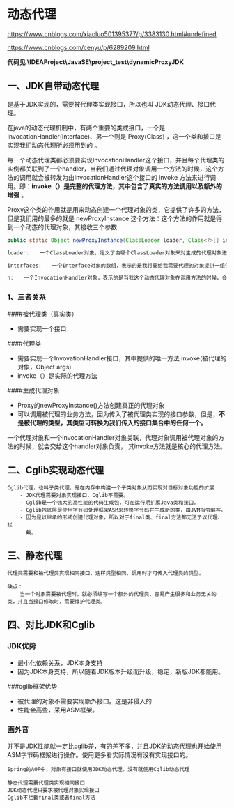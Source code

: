 # 动态代理

https://www.cnblogs.com/xiaoluo501395377/p/3383130.html#undefined

https://www.cnblogs.com/cenyu/p/6289209.html

**代码见 \IDEAProject\JavaSE\project_test\dynamicProxyJDK**





## 一、JDK自带动态代理

是基于JDK实现的，需要被代理类实现接口，所以也叫 JDK动态代理、接口代理。



在java的动态代理机制中，有两个重要的类或接口，一个是 InvocationHandler(Interface)、另一个则是 Proxy(Class)	，这一个类和接口是实现我们动态代理所必须用到的 。



每一个动态代理类都必须要实现InvocationHandler这个接口，并且每个代理类的实例都关联到了一个handler，当我们通过代理对象调用一个方法的时候，这个方法的调用就会被转发为由InvocationHandler这个接口的 invoke 方法来进行调用。即：**invoke（）是完整的代理方法，其中包含了真实的方法调用以及额外的增强** 。 



Proxy这个类的作用就是用来动态创建一个代理对象的类，它提供了许多的方法，但是我们用的最多的就是 newProxyInstance 这个方法：这个方法的作用就是得到一个动态的代理对象，其接收三个参数

```java
public static Object newProxyInstance(ClassLoader loader, Class<?>[] interfaces, InvocationHandler h) throws IllegalArgumentException

loader:　　一个ClassLoader对象，定义了由哪个ClassLoader对象来对生成的代理对象进行加载

interfaces:　　一个Interface对象的数组，表示的是我将要给我需要代理的对象提供一组什么接口，如果我提供了一组接口给它，那么这个代理对象就宣称实现了该接口(多态)，这样我就能调用这组接口中的方法了

h:　　一个InvocationHandler对象，表示的是当我这个动态代理对象在调用方法的时候，会关联到哪一个InvocationHandler对象上
```



### 1、三者关系



####被代理类（真实类）

* 需要实现一个接口

####代理类

* 需要实现一个InvovationHandler接口，其中提供的唯一方法 invoke(被代理的对象，Object args)
* invoke（）是实际的代理方法

####生成代理对象

* Proxy的newProxyInstance()方法创建真正的代理对象
* 可以调用被代理的业务方法，因为传入了被代理类实现的接口参数，但是，**不是被代理的类型，其类型可转换为我们传入的接口集合中的任何一个。**



一个代理对象和一个InvocationHandler对象关联，代理对象调用被代理对象的方法的时候，就会交给这个handler对象负责， 其invoke方法就是核心的代理方法。





## 二、Cglib实现动态代理



```
Cglib代理，也叫子类代理，是在内存中构建一个子类对象从而实现对目标对象功能的扩展 :
	- JDK代理需要对象实现接口，Cglib不需要。
	- Cglib是一个强大的高性能的代码生成包，可在运行期扩展Java类和接口。
	- Cglib包底层是使用字节码处理框架ASM来转换字节码并生成新的类，由JVM指令编写。
	- 因为是以继承的形式创建代理对象，所以对于final类、final方法都无法予以代理、拦
	  截。
```





## 三、静态代理

```
代理类需要和被代理类实现相同接口，这样类型相同，调用时才可传入代理类的类型。
 
缺点：
	当一个对象需要被代理时，就必须编写一个额外的代理类，容易产生很多和业务无关的类，并且当接口修改时，需要维护代理类。
```







## 四、对比JDK和Cglib

### JDK优势

* 最小化依赖关系，JDK本身支持
* 因为JDK本身支持，所以随着JDK版本升级而升级，稳定，新版JDK都能用。

###cglib框架优势

* 被代理的对象不需要实现额外接口。这是非侵入的
* 性能会高些，采用ASM框架。





### 画外音

并不是JDK性能就一定比cglib差，有的差不多，并且JDK的动态代理也开始使用ASM字节码框架进行操作。使用更多看实际情况有没有实现接口的。

```
Spring的AOP中，对象有接口就使用JDK动态代理。没有就使用Cglib动态代理

静态代理需要代理类实现相同接口
JDK动态代理只要求被代理对象实现接口
Cglib不拦截final类或者final方法
```









